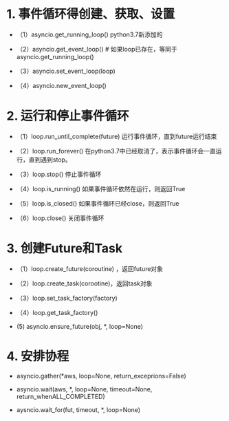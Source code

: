 # 1. 事件循环得创建、获取、设置
- （1）asyncio.get_running_loop() python3.7新添加的

- （2）asyncio.get_event_loop()  # 如果loop已存在，等同于asyncio.get_running_loop()

- （3）asyncio.set_event_loop(loop)

- （4）asyncio.new_event_loop()

# 2. 运行和停止事件循环
- （1）loop.run_until_complete(future) 运行事件循环，直到future运行结束

- （2）loop.run_forever() 在python3.7中已经取消了，表示事件循环会一直运行，直到遇到stop。

- （3）loop.stop() 停止事件循环

- （4）loop.is_running() 如果事件循环依然在运行，则返回True

- （5）loop.is_closed() 如果事件循环已经close，则返回True

- （6）loop.close() 关闭事件循环
# 3. 创建Future和Task
- （1）loop.create_future(coroutine) ，返回future对象

- （2）loop.create_task(corootine)，返回task对象

- （3）loop.set_task_factory(factory)

- （4）loop.get_task_factory()

-  (5) asyncio.ensure_future(obj, *, loop=None)

# 4. 安排协程
- asyncio.gather(*aws, loop=None, return_exceprions=False)

- asyncio.wait(aws, *, loop=None, timeout=None, return_whenALL_COMPLETED)

- aysncio.wait_for(fut, timeout, *, loop=None)

